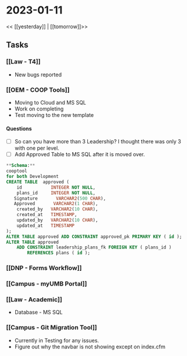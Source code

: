 # 2023-01-11
<< [[yesterday]] | [[tomorrow]]>>
## Tasks

### [[Law - T4]] 
- New bugs reported

### [[OEM - COOP Tools]]
- Moving to Cloud and MS SQL
- Work on completing 
- Test moving to the new template
#### Questions
- [ ] So can you have more than 3 Leadership?  I thought there was only 3 with one per level.
- [ ] Add Approved Table to MS SQL after it is moved over.

```sql
**Schema:**
cooptool
for both Development
CREATE TABLE  approved (
    id           INTEGER NOT NULL,
    plans_id     INTEGER NOT NULL,
   Signature       VARCHAR2(500 CHAR),
   Approved       VARCHAR2(1 CHAR),
    created_by   VARCHAR2(10 CHAR),
    created_at   TIMESTAMP,
    updated_by   VARCHAR2(10 CHAR),
    updated_at   TIMESTAMP
);
ALTER TABLE approved ADD CONSTRAINT approved_pk PRIMARY KEY ( id );
ALTER TABLE approved
    ADD CONSTRAINT leadership_plans_fk FOREIGN KEY ( plans_id )
        REFERENCES plans ( id );
```

### [[DNP - Forms Workflow]]


### [[Campus - myUMB Portal]]


### [[Law - Academic]]  
- Database - MS SQL

### [[Campus - Git Migration Tool]]

- Currently in Testing for any issues.
- Figure out why the navbar is not showing except on index.cfm 









